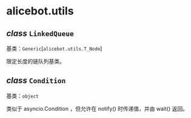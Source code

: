 # alicebot.utils


## _class_ `LinkedQueue`

基类：`Generic`[`alicebot.utils.T_Node`]

限定长度的链队列基类。


## _class_ `Condition`

基类：`object`

类似于 asyncio.Condition ，但允许在 notify() 时传递值，并由 wait() 返回。
